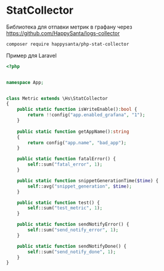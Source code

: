 # StatCollector

Библиотека для отпавки метрик в графану через https://github.com/HappySanta/logs-collector

```bash
composer require happysanta/php-stat-collector
```


Пример для Laravel
```php
<?php


namespace App;


class Metric extends \Hs\StatCollector
{
    public static function isWriteEnable():bool {
        return !!config("app.enabled_grafana", "1");
    }
    
    public static function getAppName():string
    {
        return config("app.name", "bad_app");
    }

    public static function fatalError() {
        self::sum("fatal_error", 1);
    }

    public static function snippetGenerationTime($time) {
        self::avg("snippet_generation", $time);
    }

    public static function test() {
        self::sum("test_metric", 1);
    }

    public static function sendNotifyError() {
        self::sum("send_notify_error", 1);
    }

    public static function sendNotifyDone() {
        self::sum("send_notify_done", 1);
    }
}
```
